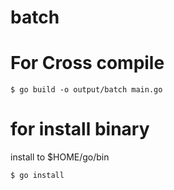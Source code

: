 # batch

# For Cross compile
```shell
$ go build -o output/batch main.go
```

# for install binary 
install to $HOME/go/bin
```shell
$ go install
```